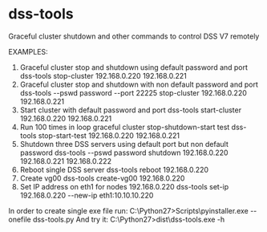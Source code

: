 # dss-tools
Graceful cluster shutdown and other commands to control DSS V7 remotely

EXAMPLES:
 1. Graceful cluster stop and shutdown using default password and port
      dss-tools stop-cluster 192.168.0.220 192.168.0.221
 2. Graceful cluster stop and shutdown with non default password and port
      dss-tools --pswd password --port 22225 stop-cluster 192.168.0.220 192.168.0.221
 3. Start cluster with default password and port
      dss-tools start-cluster 192.168.0.220 192.168.0.221
 4. Run 100 times in loop graceful cluster stop-shutdown-start test
      dss-tools stop-start-test 192.168.0.220 192.168.0.221
 5. Shutdown three DSS servers using default port but non default password
      dss-tools --pswd password shutdown 192.168.0.220 192.168.0.221 192.168.0.222
 6. Reboot single DSS server
      dss-tools reboot 192.168.0.220
 7. Create vg00
      dss-tools create-vg00 192.168.0.220
 8. Set IP address on eth1 for nodes 192.168.0.220
      dss-tools set-ip 192.168.0.220 --new-ip eth1:10.10.10.220
      

In order to create single exe file run:
	C:\Python27>Scripts\pyinstaller.exe --onefile dss-tools.py
And try it:
	C:\Python27>dist\dss-tools.exe -h
